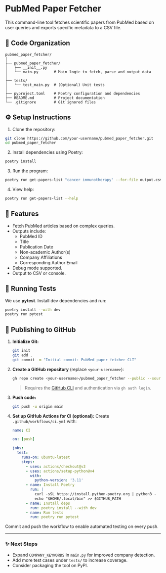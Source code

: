 
# PubMed Paper Fetcher

This command-line tool fetches scientific papers from PubMed based on user queries and exports specific metadata to a CSV file.

## 📁 Code Organization

```
pubmed_paper_fetcher/
│
├── pubmed_paper_fetcher/
│   ├── __init__.py
│   └── main.py       # Main logic to fetch, parse and output data
│
├── tests/
│   └── test_main.py  # (Optional) Unit tests
│
├── pyproject.toml    # Poetry configuration and dependencies
├── README.md         # Project documentation
└── .gitignore        # Git ignored files
```

## ⚙️ Setup Instructions

1. Clone the repository:
```bash
git clone https://github.com/your-username/pubmed_paper_fetcher.git
cd pubmed_paper_fetcher
```

2. Install dependencies using Poetry:
```bash
poetry install
```

3. Run the program:
```bash
poetry run get-papers-list "cancer immunotherapy" --for-file output.csv
```

4. View help:
```bash
poetry run get-papers-list --help
```

## 📝 Features

- Fetch PubMed articles based on complex queries.
- Outputs include:
  - PubMed ID
  - Title
  - Publication Date
  - Non-academic Author(s)
  - Company Affiliations
  - Corresponding Author Email
- Debug mode supported.
- Output to CSV or console.


## 🧪 Running Tests

We use **pytest**. Install dev dependencies and run:

```bash
poetry install --with dev
poetry run pytest
```

## 🚀 Publishing to GitHub

1. **Initialize Git:**
   ```bash
   git init
   git add .
   git commit -m "Initial commit: PubMed paper fetcher CLI"
   ```

2. **Create a GitHub repository** (replace `<your-username>`):
   ```bash
   gh repo create <your-username>/pubmed_paper_fetcher --public --source=. --remote=origin -y
   ```

   > Requires the [GitHub CLI](https://cli.github.com/) and authentication via `gh auth login`.

3. **Push code:**
   ```bash
   git push -u origin main
   ```

4. **Set up GitHub Actions for CI (optional):** Create `.github/workflows/ci.yml` with:

   ```yaml
   name: CI

   on: [push]

   jobs:
     test:
       runs-on: ubuntu-latest
       steps:
         - uses: actions/checkout@v3
         - uses: actions/setup-python@v4
           with:
             python-version: '3.11'
         - name: Install Poetry
           run: |
             curl -sSL https://install.python-poetry.org | python3 -
             echo "$HOME/.local/bin" >> $GITHUB_PATH
         - name: Install deps
           run: poetry install --with dev
         - name: Run tests
           run: poetry run pytest
   ```

Commit and push the workflow to enable automated testing on every push.

---

### ✨ Next Steps

- Expand `COMPANY_KEYWORDS` in `main.py` for improved company detection.
- Add more test cases under `tests/` to increase coverage.
- Consider packaging the tool on PyPI.
